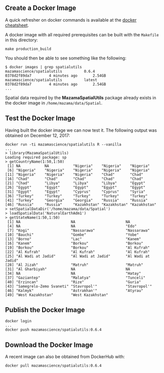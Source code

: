 ## Create a Docker Image ##

A quick refresher on docker commands is available at the [docker cheatsheet](https://github.com/wsargent/docker-cheat-sheet).

A docker image with all required prerequisites can be built with the `Makefile` in this directory:

```
make production_build
```

You should then be able to see something like the following:

```
$ docker images | grep spatialutils
mazamascience/spatialutils          0.6.4                   0378d2f89da7        4 minutes ago       2.54GB
mazamascience/spatialutils          latest                  0378d2f89da7        4 minutes ago       2.54GB
...
```

Spatial data required by the **MazamaSpatialUtils** package already exists in the docker image in `/home/mazama/data/Spatial`.


## Test the Docker Image ##

Having built the docker image we can now test it. The following output was obtained on December 12, 2017:

```
docker run -ti mazamascience/spatialutils R --vanilla
...
> library(MazamaSpatialUtils)
Loading required package: sp
> getCountryName(1:50,1:50)
 [1] NA           NA           "Nigeria"    "Nigeria"    "Nigeria"   
 [6] "Nigeria"    "Nigeria"    "Nigeria"    "Nigeria"    "Nigeria"   
[11] "Nigeria"    "Nigeria"    "Nigeria"    "Chad"       "Chad"      
[16] "Chad"       "Chad"       "Chad"       "Chad"       "Chad"      
[21] "Chad"       "Libya"      "Libya"      "Libya"      "Egypt"     
[26] "Egypt"      "Egypt"      "Egypt"      "Egypt"      "Egypt"     
[31] "Egypt"      "Egypt"      "Cyprus"     "Cyprus"     "Syria"     
[36] "Turkey"     "Turkey"     "Turkey"     "Turkey"     "Turkey"    
[41] "Turkey"     "Georgia"    "Georgia"    "Russia"     "Russia"    
[46] "Russia"     "Russia"     "Kazakhstan" "Kazakhstan" "Kazakhstan"
> setSpatialDataDir('/home/mazama/data/Spatial')
> loadSpatialData('NaturalEarthAdm1')
> getStateName(1:50,1:50)
 [1] NA                       NA                       NA                      
 [4] NA                       NA                       "Edo"                   
 [7] "Kogi"                   "Nassarawa"              "Nassarawa"             
[10] "Bauchi"                 "Gombe"                  "Yobe"                  
[13] "Borno"                  "Lac"                    "Kanem"                 
[16] "Kanem"                  "Borkou"                 "Borkou"                
[19] "Borkou"                 "Borkou"                 "Al Kufrah"             
[22] "Al Kufrah"              "Al Kufrah"              "Al Kufrah"             
[25] "Al Wadi at Jadid"       "Al Wadi at Jadid"       "Al Wadi at Jadid"      
[28] "Al Jizah"               "Matruh"                 "Matruh"                
[31] "Al Gharbiyah"           NA                       NA                      
[34] NA                       NA                       "Hatay"                 
[37] "Gaziantep"              "Malatya"                "Tunceli"               
[40] "Erzincan"               "Rize"                   "Guria"                 
[43] "Samegrelo-Zemo Svaneti" "Stavropol'"             "Stavropol'"            
[46] "Kalmyk"                 "Astrakhan'"             "Atyrau"                
[49] "West Kazakhstan"        "West Kazakhstan"       
```

## Publish the Docker Image ##

```
docker login
...
docker push mazamascience/spatialutils:0.6.4
```


## Download the Docker Image ##

A recent image can also be obtained from DockerHub with:

```
docker pull mazamascience/spatialutils:0.6.4
```


